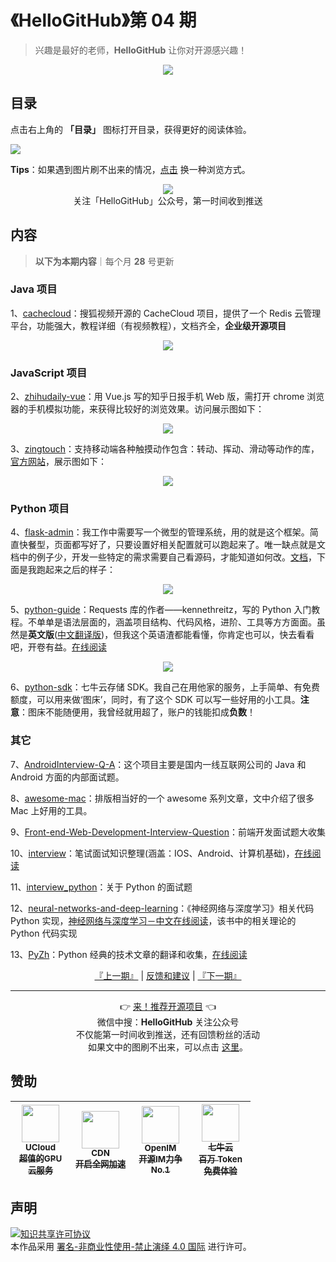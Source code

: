 # 《HelloGitHub》第 04 期
> 兴趣是最好的老师，**HelloGitHub** 让你对开源感兴趣！
<p align="center">
    <img src='https://raw.githubusercontent.com/521xueweihan/img_logo/master/logo/cover.jpg' style="max-width:100%;"></img>
</p>

## 目录

点击右上角的 **「目录」** 图标打开目录，获得更好的阅读体验。

![](https://raw.githubusercontent.com/521xueweihan/img_logo/master/logo/catalog.png)

**Tips**：如果遇到图片刷不出来的情况，[点击](https://hellogithub.com/periodical/volume/04) 换一种浏览方式。

<p align="center">
  <img src="https://raw.githubusercontent.com/521xueweihan/img_logo/master/logo/weixin.png" style="max-width:30%;"></img><br>
关注「HelloGitHub」公众号，第一时间收到推送
</p>

## 内容
> **以下为本期内容**｜每个月 **28** 号更新

### Java 项目
1、[cachecloud](https://hellogithub.com/periodical/statistics/click?target=https://github.com/sohutv/cachecloud)：搜狐视频开源的 CacheCloud 项目，提供了一个 Redis 云管理平台，功能强大，教程详细（有视频教程），文档齐全，**企业级开源项目**



<p align="center"><img src='https://raw.githubusercontent.com/521xueweihan/img/master/hellogithub/04/50406544.png' style="max-width:80%; max-height=80%;"></img></p>

### JavaScript 项目
2、[zhihudaily-vue](https://hellogithub.com/periodical/statistics/click?target=https://github.com/yatessss/zhihudaily-vue)：用 Vue.js 写的知乎日报手机 Web 版，需打开 chrome 浏览器的手机模拟功能，来获得比较好的浏览效果。访问展示图如下：



<p align="center"><img src='https://raw.githubusercontent.com/521xueweihan/img/master/hellogithub/04/61360359.png' style="max-width:80%; max-height=80%;"></img></p>

3、[zingtouch](https://hellogithub.com/periodical/statistics/click?target=https://github.com/zingchart/zingtouch)：支持移动端各种触摸动作包含：转动、挥动、滑动等动作的库，[官方网站](https://zingchart.github.io/zingtouch/)，展示图如下：



<p align="center"><img src='https://raw.githubusercontent.com/521xueweihan/img/master/hellogithub/04/53977537.gif' style="max-width:80%; max-height=80%;"></img></p>

### Python 项目
4、[flask-admin](https://hellogithub.com/periodical/statistics/click?target=https://github.com/pallets-eco/flask-admin)：我工作中需要写一个微型的管理系统，用的就是这个框架。简直快餐型，页面都写好了，只要设置好相关配置就可以跑起来了。唯一缺点就是文档中的例子少，开发一些特定的需求需要自己看源码，才能知道如何改。[文档](https://flask-admin.readthedocs.io/en/latest/)，下面是我跑起来之后的样子：



<p align="center"><img src='https://raw.githubusercontent.com/521xueweihan/img/master/hellogithub/04/3758878.gif' style="max-width:80%; max-height=80%;"></img></p>

5、[python-guide](https://hellogithub.com/periodical/statistics/click?target=https://github.com/realpython/python-guide)：Requests 库的作者——kennethreitz，写的 Python 入门教程。不单单是语法层面的，涵盖项目结构、代码风格，进阶、工具等方方面面。虽然是**英文版**([中文翻译版](http://pythonguidecn.readthedocs.io/zh/latest/))，但我这个英语渣都能看懂，你肯定也可以，快去看看吧，开卷有益。[在线阅读](http://docs.python-guide.org/en/latest/)


<p align="center"><img src='https://raw.githubusercontent.com/521xueweihan/img/master/hellogithub/04/1481305.jpg' style="max-width:80%; max-height=80%;"></img></p>

6、[python-sdk](https://hellogithub.com/periodical/statistics/click?target=https://github.com/qiniu/python-sdk)：七牛云存储 SDK。我自己在用他家的服务，上手简单、有免费额度，可以用来做‘图床’，同时，有了这个 SDK 可以写一些好用的小工具。**注意**：图床不能随便用，我曾经就用超了，账户的钱能扣成**负数**！


### 其它
7、[AndroidInterview-Q-A](https://hellogithub.com/periodical/statistics/click?target=https://github.com/JackyAndroid/AndroidInterview-Q-A)：这个项目主要是国内一线互联网公司的 Java 和 Android 方面的内部面试题。


8、[awesome-mac](https://hellogithub.com/periodical/statistics/click?target=https://github.com/jaywcjlove/awesome-mac)：排版相当好的一个 awesome 系列文章，文中介绍了很多 Mac 上好用的工具。


9、[Front-end-Web-Development-Interview-Question](https://hellogithub.com/periodical/statistics/click?target=https://github.com/paddingme/Front-end-Web-Development-Interview-Question)：前端开发面试题大收集


10、[interview](https://hellogithub.com/periodical/statistics/click?target=https://github.com/HIT-Alibaba/interview)：笔试面试知识整理(涵盖：IOS、Android、计算机基础)，[在线阅读](https://hit-alibaba.github.io/interview/index.html)


11、[interview_python](https://hellogithub.com/periodical/statistics/click?target=https://github.com/taizilongxu/interview_python)：关于 Python 的面试题


12、[neural-networks-and-deep-learning](https://hellogithub.com/periodical/statistics/click?target=https://github.com/mnielsen/neural-networks-and-deep-learning)：《神经网络与深度学习》相关代码 Python 实现，[神经网络与深度学习－中文在线阅读](https://tigerneil.gitbooks.io/neural-networks-and-deep-learning-zh/content/chapter1.html)，该书中的相关理论的 Python 代码实现


13、[PyZh](https://hellogithub.com/periodical/statistics/click?target=https://github.com/MrKiven/PyZh)：Python 经典的技术文章的翻译和收集，[在线阅读](http://pyzh.readthedocs.io/en/latest/)




<p align="center">
    <a href="https://github.com/521xueweihan/HelloGitHub/blob/master/content/HelloGitHub03.md">『上一期』</a> | <a href='https://github.com/521xueweihan/HelloGitHub/issues/899'>反馈和建议</a> | <a href="https://github.com/521xueweihan/HelloGitHub/blob/master/content/HelloGitHub05.md">『下一期』</a>
</p>

---
<p align="center">
    👉 <a href='https://hellogithub.com/periodical'>来！推荐开源项目</a> 👈<br>
    微信中搜：<strong>HelloGitHub</strong> 关注公众号<br>
    不仅能第一时间收到推送，还有回馈粉丝的活动<br>
    如果文中的图刷不出来，可以点击 <a href='https://hellogithub.com/periodical/volume/04'>这里</a>。
</p>

## 赞助


<table>
  <thead>
    <tr>
      <th align="center" style="width: 80px;">
        <a href="https://www.compshare.cn/?utm_term=logo&utm_campaign=hellogithub&utm_source=otherdsp&utm_medium=display&ytag=logo_hellogithub_otherdsp_display">          <img src="https://raw.githubusercontent.com/521xueweihan/img_logo/master/logo/ucloud.png" width="60px"><br>
          <sub>UCloud</sub><br>
          <sub>超值的GPU云服务</sub>
        </a>
      </th>
      <th align="center" style="width: 80px;">
        <a href="https://www.upyun.com/?from=hellogithub">
          <img src="https://raw.githubusercontent.com/521xueweihan/img_logo/master/logo/upyun.png" width="60px"><br>
          <sub>CDN</sub><br>
          <sub>开启全网加速</sub>
        </a>
      </th>
      <th align="center" style="width: 80px;">
        <a href="https://github.com/OpenIMSDK/Open-IM-Server">
          <img src="https://raw.githubusercontent.com/521xueweihan/img_logo/master/logo/im.png" width="60px"><br>
          <sub>OpenIM</sub><br>
          <sub>开源IM力争No.1</sub>
        </a>
      </th>
      <th align="center" style="width: 80px;">
        <a href="https://www.qiniu.com/?utm_source=hello">
          <img src="https://raw.githubusercontent.com/521xueweihan/img_logo/master/logo/qiniu.jpg" width="60px"><br>
          <sub>七牛云</sub><br>
          <sub>百万 Token 免费体验</sub>
        </a>
      </th>
    </tr>
  </thead>
</table>


## 声明
<a rel="license" href="https://creativecommons.org/licenses/by-nc-nd/4.0/deed.zh"><img alt="知识共享许可协议" style="border-width: 0" src="https://licensebuttons.net/l/by-nc-nd/4.0/88x31.png"></a><br>本作品采用 <a rel="license" href="https://creativecommons.org/licenses/by-nc-nd/4.0/deed.zh">署名-非商业性使用-禁止演绎 4.0 国际</a> 进行许可。